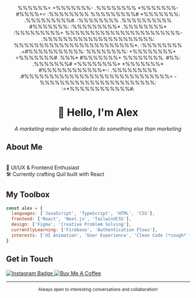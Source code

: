<center><div>                                      
                 %%%%%%+                              
                +%%%%%%%-                             
               .%%%%%%%%                              
               *%%%%%%%-              #%%%%+=         
              :%%%%%%%%             %%%%%%%%%#        
              *%%%%%%%:          .%%%%%%%%%#.         
             :%%%%%%%%         .%%%%%%%%%%            
             #%%%%%%%:       :%%%%%%%%%*              
            .%%%%%%%%*     :%%%%%%%%%+                
            %%%%%%%%%%%%%%%%%%%%%%%-                  
           .%%%%%%%%%%%%%%%%%%%%%%:                   
           %%%%%%%%%%%%%%%%%%%%%%%%*.                 
          :%%%%%%%%     .=#%%%%%%%%%%%:               
          %%%%%%%%:           +%%%%%%%%+              
         =%%%%%%%#      .%%%*   #%%%%%%%+             
         %%%%%%%%.        #%%:  .%%%%%%%#             
        +%%%%%%%%*              *%%%%%%%*             
        #%%%%%%%%%%%%*-:      .%%%%%%%%%              
        .#%%%%%%%%%%%%%%%%%%%%%%%%%%%%%=              
              -%%%%%%%%%%%%%%%%%%%%%%%:               
                    :=*%%%%%%%%%%%%#:                 
   </div></center>                                                     
<div align="center">
  <h1>👋 Hello, I'm Alex</h1>
  <p><i>A marketing major who decided to do something else than marketing</i></p>
</div>

## About Me
<br>🎨 UI/UX & Frontend Enthusiast
<br>🛠️ Currently crafting Quil built with React

## My Toolbox
```js
const alex = {
  languages: ['JavaScript', 'TypeScript', 'HTML', 'CSS'],
  frontend: ['React', 'Next.js', 'TailwindCSS'],
  design: ['Figma', 'Creative Problem Solving'],
  currentlyLearning: ['Firebase', 'Authentication Flows'],
  interests: ['UI Animation', 'User Experience', 'Clean Code (*cough* *cough*)']
}
```

## Get in Touch
<div align="left">
  <a href="https://www.instagram.com/alexplmd/">
    <img src="https://img.shields.io/badge/Instagram-E4405F?style=for-the-badge&logo=instagram&logoColor=white" alt="Instagram Badge" target="_blank"/>
  </a>
  <a href="https://www.buymeacoffee.com/ahlex">
    <img src="https://img.shields.io/badge/Buy_Me_A_Coffee-FFDD00?style=for-the-badge&logo=buy-me-a-coffee&logoColor=black" alt="Buy Me A Coffee" target="_blank"/>
  </a>
</div>

---

<div align="center">
  <sub>Always open to interesting conversations and collaboration!</sub>
</div>
